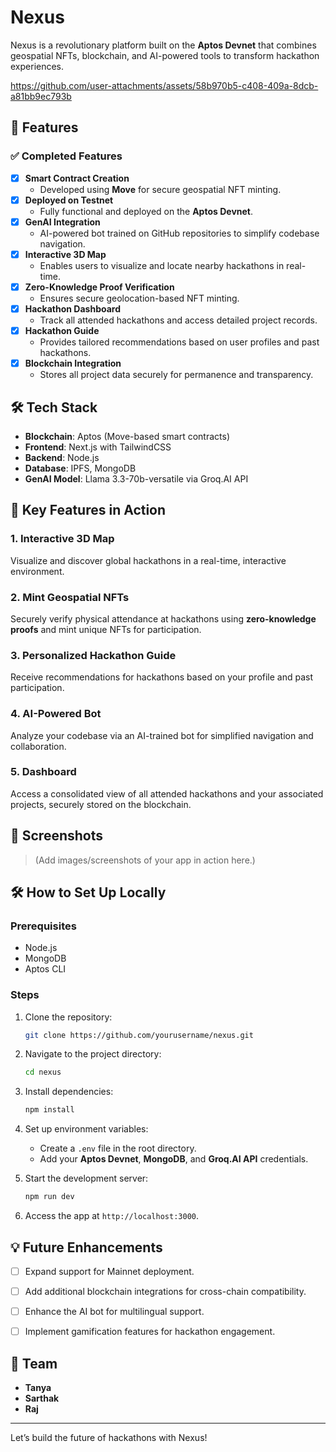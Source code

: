 # Nexus  

Nexus is a revolutionary platform built on the **Aptos Devnet** that combines geospatial NFTs, blockchain, and AI-powered tools to transform hackathon experiences. 

https://github.com/user-attachments/assets/58b970b5-c408-409a-8dcb-a81bb9ec793b

## 🚀 Features  
### ✅ Completed Features  
- [x] **Smart Contract Creation**  
  - Developed using **Move** for secure geospatial NFT minting.  
- [x] **Deployed on Testnet**  
  - Fully functional and deployed on the **Aptos Devnet**.  
- [x] **GenAI Integration**  
  - AI-powered bot trained on GitHub repositories to simplify codebase navigation.  
- [x] **Interactive 3D Map**  
  - Enables users to visualize and locate nearby hackathons in real-time.  
- [x] **Zero-Knowledge Proof Verification**  
  - Ensures secure geolocation-based NFT minting.  
- [x] **Hackathon Dashboard**  
  - Track all attended hackathons and access detailed project records.  
- [x] **Hackathon Guide**  
  - Provides tailored recommendations based on user profiles and past hackathons.  
- [x] **Blockchain Integration**  
  - Stores all project data securely for permanence and transparency.  

## 🛠️ Tech Stack  
- **Blockchain**: Aptos (Move-based smart contracts)  
- **Frontend**: Next.js with TailwindCSS  
- **Backend**: Node.js 
- **Database**: IPFS, MongoDB
- **GenAI Model**: Llama 3.3-70b-versatile via Groq.AI API  

## 🌟 Key Features in Action  
### 1. **Interactive 3D Map**  
Visualize and discover global hackathons in a real-time, interactive environment.  

### 2. **Mint Geospatial NFTs**  
Securely verify physical attendance at hackathons using **zero-knowledge proofs** and mint unique NFTs for participation.  

### 3. **Personalized Hackathon Guide**  
Receive recommendations for hackathons based on your profile and past participation.  

### 4. **AI-Powered Bot**  
Analyze your codebase via an AI-trained bot for simplified navigation and collaboration.  

### 5. **Dashboard**  
Access a consolidated view of all attended hackathons and your associated projects, securely stored on the blockchain.  

## 📸 Screenshots  
> (Add images/screenshots of your app in action here.)  

## 🛠️ How to Set Up Locally  
### Prerequisites  
- Node.js  
- MongoDB  
- Aptos CLI  

### Steps  
1. Clone the repository:  
   ```bash  
   git clone https://github.com/yourusername/nexus.git  
   ```  

2. Navigate to the project directory:  
   ```bash  
   cd nexus  
   ```  

3. Install dependencies:  
   ```bash  
   npm install  
   ```  

4. Set up environment variables:  
   - Create a `.env` file in the root directory.  
   - Add your **Aptos Devnet**, **MongoDB**, and **Groq.AI API** credentials.  

5. Start the development server:  
   ```bash  
   npm run dev  
   ```  

6. Access the app at `http://localhost:3000`.  

## 💡 Future Enhancements  
- [ ] Expand support for Mainnet deployment.  
- [ ] Add additional blockchain integrations for cross-chain compatibility.  
- [ ] Enhance the AI bot for multilingual support.  
- [ ] Implement gamification features for hackathon engagement.  


## 👥 Team  
- **Tanya**
- **Sarthak**
- **Raj** 
---

Let’s build the future of hackathons with Nexus!  
```  
